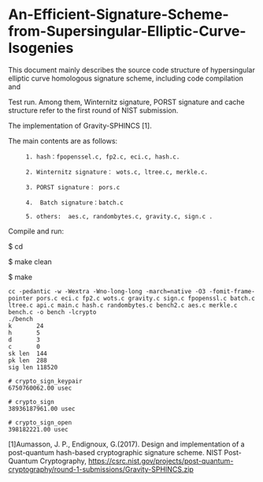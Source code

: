 An-Efficient-Signature-Scheme-from-Supersingular-Elliptic-Curve-Isogenies
================================================

This document mainly describes the source code structure of hypersingular elliptic curve homologous signature scheme, including code compilation and

Test run. Among them, Winternitz signature, PORST signature and cache structure refer to the first round of NIST submission.

The implementation of Gravity-SPHINCS [1].

The main contents are as follows:

         1. hash：fpopenssel.c, fp2.c, eci.c, hash.c.
		 
         2. Winternitz signature： wots.c, ltree.c, merkle.c.
		 
         3. PORST signature： pors.c
		 
         4.  Batch signature：batch.c
		 
         5. others:  aes.c, randombytes.c, gravity.c, sign.c .
		 

Compile and run:

$ cd <project path>

$ make clean

$ make

```
cc -pedantic -w -Wextra -Wno-long-long -march=native -O3 -fomit-frame-pointer pors.c eci.c fp2.c wots.c gravity.c sign.c fpopenssl.c batch.c ltree.c api.c main.c hash.c randombytes.c bench2.c aes.c merkle.c bench.c -o bench -lcrypto
./bench
k       24
h       5
d       3
c       0
sk len  144
pk len  288
sig len 118520

# crypto_sign_keypair
6750760062.00 usec

# crypto_sign
38936187961.00 usec

# crypto_sign_open
398182221.00 usec
```


[1]Aumasson, J. P.,  Endignoux,  G.(2017). Design and implementation of a post-quantum hash-based cryptographic signature scheme. NIST Post-Quantum Cryptography, https://csrc.nist.gov/projects/post-quantum-cryptography/round-1-submissions/Gravity-SPHINCS.zip




